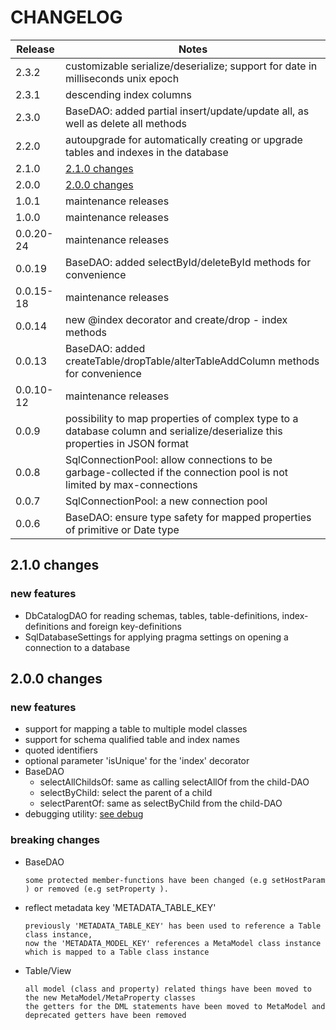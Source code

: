 # CHANGELOG

| Release   | Notes                                                                                                                       |
|-----------|-----------------------------------------------------------------------------------------------------------------------------|
| 2.3.2     | customizable serialize/deserialize; support for date in milliseconds unix epoch                                             |
| 2.3.1     | descending index columns                                                                                                    |
| 2.3.0     | BaseDAO: added partial insert/update/update all, as well as delete all methods                                              |
| 2.2.0     | autoupgrade for automatically creating or upgrade tables and indexes in the database                                        |
| 2.1.0     | [2.1.0 changes](#2.1.0-changes)                                                                                             |
| 2.0.0     | [2.0.0 changes](#2.0.0-changes)                                                                                             |
| 1.0.1     | maintenance releases                                                                                                        |
| 1.0.0     | maintenance releases                                                                                                        |
| 0.0.20-24 | maintenance releases                                                                                                        |
| 0.0.19    | BaseDAO: added selectById/deleteById methods for convenience                                                                |
| 0.0.15-18 | maintenance releases                                                                                                        |
| 0.0.14    | new @index decorator and create/drop - index methods                                                                        |
| 0.0.13    | BaseDAO: added createTable/dropTable/alterTableAddColumn methods for convenience                                            |
| 0.0.10-12 | maintenance releases                                                                                                        |
| 0.0.9     | possibility to map properties of complex type to a database column and serialize/deserialize this properties in JSON format |
| 0.0.8     | SqlConnectionPool: allow connections to be garbage-collected if the connection pool is not limited by max-connections       |
| 0.0.7     | SqlConnectionPool: a new connection pool                                                                                    |
| 0.0.6     | BaseDAO: ensure type safety for mapped properties of primitive or Date type                                                 |

## 2.1.0 changes

### new features

* DbCatalogDAO for reading schemas, tables, table-definitions, index-definitions and foreign key-definitions
* SqlDatabaseSettings for applying pragma settings on opening a connection to a database

## 2.0.0 changes

### new features

* support for mapping a table to multiple model classes
* support for schema qualified table and index names
* quoted identifiers
* optional parameter 'isUnique' for the 'index' decorator
* BaseDAO
  * selectAllChildsOf: same as calling selectAllOf from the child-DAO
  * selectByChild: select the parent of a child
  * selectParentOf: same as selectByChild from the child-DAO
* debugging utility: [see debug](https://www.npmjs.com/package/debug)

### breaking changes

* BaseDAO

      some protected member-functions have been changed (e.g setHostParam ) or removed (e.g setProperty ).

* reflect metadata key 'METADATA_TABLE_KEY'

      previously 'METADATA_TABLE_KEY' has been used to reference a Table class instance,
      now the 'METADATA_MODEL_KEY' references a MetaModel class instance which is mapped to a Table class instance

* Table/View

      all model (class and property) related things have been moved to the new MetaModel/MetaProperty classes
      the getters for the DML statements have been moved to MetaModel and deprecated getters have been removed
